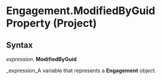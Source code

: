 
# Engagement.ModifiedByGuid Property (Project)

## Syntax

 _expression_. **ModifiedByGuid**

 _expression_A variable that represents a  **Engagement** object.

